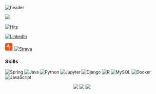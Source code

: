 ![header](https://capsule-render.vercel.app/api?type=waving&color=0:00BFFF,100:FFBF00&height=200&section=header&text=Hi%20there,%20this%20is%20Conor%20Heffron&fontSize=45)

![](https://komarev.com/ghpvc/?username=conorheffron)

[![Hits](https://hits.seeyoufarm.com/api/count/incr/badge.svg?url=https%3A%2F%2Fgithub.com%2Fconorheffron%2Fhit-counter&count_bg=%2379C83D&title_bg=%23555555&icon=&icon_color=%23E7E7E7&title=hits&edge_flat=false)](https://hits.seeyoufarm.com)

[<img alt="LinkedIn" src="https://img.shields.io/badge/linkedin-%230077B5.svg?&style=for-the-badge&logo=linkedin&logoColor=white" />](https://www.linkedin.com/in/conorheffron/) 

<a href="https://strava.com/athletes/2582329" class="strava-badge- strava-badge-follow" target="_blank"><img src="strava-bdg.png" alt="Strava" />
  <img src='https://badges.strava.com/logo-strava.png' alt='Strava' style='margin-left:2px;vertical-align:text-bottom'/>
</a>

### Skills

![Spring](https://img.shields.io/badge/Spring-6DB33F?style=for-the-badge&logo=spring&logoColor=white)
![Java](https://img.shields.io/badge/Java-ED8B00?style=for-the-badge&logo=openjdk&logoColor=white)
![Python](https://img.shields.io/badge/Python-DC322F?style=for-the-badge&logo=python&logoColor=white)
![Jupyter](https://img.shields.io/badge/Made%20with-Jupyter-orange?style=for-the-badge&logo=Jupyter)
![Django](https://img.shields.io/badge/Django-%23092E20.svg?style=for-the-badge&logo=django)
![R](https://img.shields.io/badge/R-%20db7ed.svg?style=for-the-badge&logo=r&logoColor=white)
![MySQL](https://img.shields.io/badge/mysql-4479A1.svg?style=for-the-badge&logo=mysql&logoColor=white)
![Docker](https://img.shields.io/badge/docker-276DC3?style=for-the-badge&logo=docker&logoColor=white)
![JavaScript](https://img.shields.io/badge/JavaScript-F7DF1E?style=for-the-badge&logo=javascript&logoColor=000)

<p align="center">
  <img src ="https://github-readme-stats.vercel.app/api?username=conorheffron&show_icons=true&count_private=true&theme=solarized-light&hide_border=true&bg_color=00000000&hide_rank=true">
  <img src ="https://github-readme-streak-stats.herokuapp.com/?user=conorheffron&theme=solarized-light&hide_border=true&background=FFFFFF00">
  <img src ="https://github-readme-stats.vercel.app/api/top-langs/?username=conorheffron&layout=compact&hide_border=true&theme=solarized-light&bg_color=00000000&langs_count=11&hide=html,jupyter%20notebook,r">
</p>
